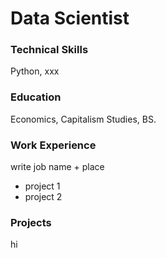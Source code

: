 # Data Scientist

### Technical Skills
Python, xxx

### Education
Economics, Capitalism Studies, BS. 

### Work Experience 
write job name + place 
- project 1
- project 2

### Projects
hi
